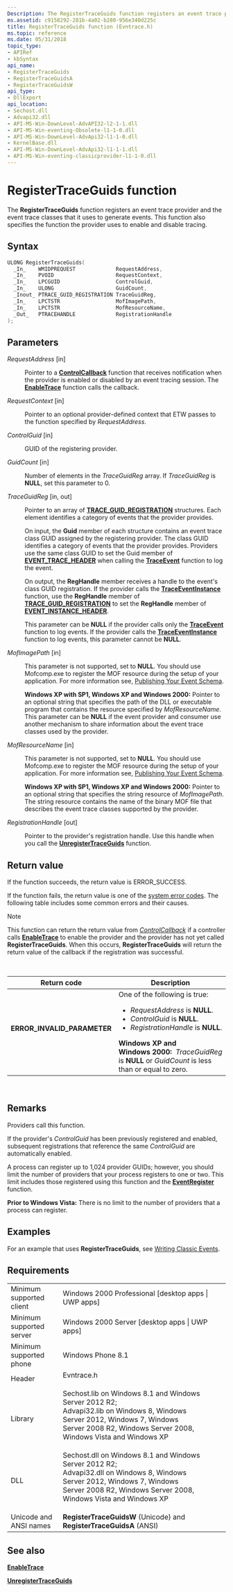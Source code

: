 ```yaml
---
Description: The RegisterTraceGuids function registers an event trace provider and the event trace classes that it uses to generate events. This function also specifies the function the provider uses to enable and disable tracing.
ms.assetid: c9158292-281b-4a02-b280-956e340d225c
title: RegisterTraceGuids function (Evntrace.h)
ms.topic: reference
ms.date: 05/31/2018
topic_type: 
- APIRef
- kbSyntax
api_name: 
- RegisterTraceGuids
- RegisterTraceGuidsA
- RegisterTraceGuidsW
api_type: 
- DllExport
api_location: 
- Sechost.dll
- Advapi32.dll
- API-MS-Win-DownLevel-AdvAPI32-l2-1-1.dll
- API-MS-Win-eventing-Obsolete-l1-1-0.dll
- API-MS-Win-DownLevel-AdvApi32-l1-1-0.dll
- KernelBase.dll
- API-MS-Win-DownLevel-AdvApi32-l1-1-1.dll
- API-MS-Win-eventing-classicprovider-l1-1-0.dll
---
```


# RegisterTraceGuids function

The **RegisterTraceGuids** function registers an event trace provider and the event trace classes that it uses to generate events. This function also specifies the function the provider uses to enable and disable tracing.

## Syntax


```C++
ULONG RegisterTraceGuids(
  _In_    WMIDPREQUEST             RequestAddress,
  _In_    PVOID                    RequestContext,
  _In_    LPCGUID                  ControlGuid,
  _In_    ULONG                    GuidCount,
  _Inout_ PTRACE_GUID_REGISTRATION TraceGuidReg,
  _In_    LPCTSTR                  MofImagePath,
  _In_    LPCTSTR                  MofResourceName,
  _Out_   PTRACEHANDLE             RegistrationHandle
);
```



## Parameters

<dl> <dt>

*RequestAddress* \[in\]
</dt> <dd>

Pointer to a [**ControlCallback**](controlcallback.md) function that receives notification when the provider is enabled or disabled by an event tracing session. The [**EnableTrace**](enabletrace.md) function calls the callback.

</dd> <dt>

*RequestContext* \[in\]
</dt> <dd>

Pointer to an optional provider-defined context that ETW passes to the function specified by *RequestAddress*.

</dd> <dt>

*ControlGuid* \[in\]
</dt> <dd>

GUID of the registering provider.

</dd> <dt>

*GuidCount* \[in\]
</dt> <dd>

Number of elements in the *TraceGuidReg* array. If *TraceGuidReg* is **NULL**, set this parameter to 0.

</dd> <dt>

*TraceGuidReg* \[in, out\]
</dt> <dd>

Pointer to an array of [**TRACE\_GUID\_REGISTRATION**](trace-guid-registration.md) structures. Each element identifies a category of events that the provider provides.

On input, the **Guid** member of each structure contains an event trace class GUID assigned by the registering provider. The class GUID identifies a category of events that the provider provides. Providers use the same class GUID to set the Guid member of [**EVENT\_TRACE\_HEADER**](event-trace-header.md) when calling the [**TraceEvent**](traceevent.md) function to log the event.

On output, the **RegHandle** member receives a handle to the event's class GUID registration. If the provider calls the [**TraceEventInstance**](traceeventinstance.md) function, use the **RegHandle** member of [**TRACE\_GUID\_REGISTRATION**](trace-guid-registration.md) to set the **RegHandle** member of [**EVENT\_INSTANCE\_HEADER**](event-instance-header.md).

This parameter can be **NULL** if the provider calls only the [**TraceEvent**](traceevent.md) function to log events. If the provider calls the [**TraceEventInstance**](traceeventinstance.md) function to log events, this parameter cannot be **NULL**.

</dd> <dt>

*MofImagePath* \[in\]
</dt> <dd>

This parameter is not supported, set to **NULL**. You should use Mofcomp.exe to register the MOF resource during the setup of your application. For more information see, [Publishing Your Event Schema](publishing-your-event-schema.md).

**Windows XP with SP1, Windows XP and Windows 2000:** Pointer to an optional string that specifies the path of the DLL or executable program that contains the resource specified by *MofResourceName*. This parameter can be **NULL** if the event provider and consumer use another mechanism to share information about the event trace classes used by the provider.

</dd> <dt>

*MofResourceName* \[in\]
</dt> <dd>

This parameter is not supported, set to **NULL**. You should use Mofcomp.exe to register the MOF resource during the setup of your application. For more information see, [Publishing Your Event Schema](publishing-your-event-schema.md).

**Windows XP with SP1, Windows XP and Windows 2000:** Pointer to an optional string that specifies the string resource of *MofImagePath*. The string resource contains the name of the binary MOF file that describes the event trace classes supported by the provider.

</dd> <dt>

*RegistrationHandle* \[out\]
</dt> <dd>

Pointer to the provider's registration handle. Use this handle when you call the [**UnregisterTraceGuids**](unregistertraceguids.md) function.

</dd> </dl>

## Return value

If the function succeeds, the return value is ERROR\_SUCCESS.

If the function fails, the return value is one of the [system error codes](https://msdn.microsoft.com/library/ms681381(v=VS.85).aspx). The following table includes some common errors and their causes.

> [!Note]  
> This function can return the return value from [*ControlCallback*](controlcallback.md) if a controller calls [**EnableTrace**](enabletrace.md) to enable the provider and the provider has not yet called **RegisterTraceGuids**. When this occurs, **RegisterTraceGuids** will return the return value of the callback if the registration was successful.

 



<table>
<colgroup>
<col style="width: 50%" />
<col style="width: 50%" />
</colgroup>
<thead>
<tr class="header">
<th>Return code</th>
<th>Description</th>
</tr>
</thead>
<tbody>
<tr class="odd">
<td><dl> <dt><strong>ERROR_INVALID_PARAMETER</strong></dt> </dl></td>
<td>One of the following is true: <br/>
<ul>
<li><em>RequestAddress</em> is <strong>NULL</strong>.</li>
<li><em>ControlGuid</em> is <strong>NULL</strong>.</li>
<li><em>RegistrationHandle</em> is <strong>NULL</strong>.</li>
</ul>
<strong>Windows XP and Windows 2000:  </strong><em>TraceGuidReg</em> is <strong>NULL</strong> or <em>GuidCount</em> is less than or equal to zero.<br/></td>
</tr>
</tbody>
</table>



 

## Remarks

Providers call this function.

If the provider's *ControlGuid* has been previously registered and enabled, subsequent registrations that reference the same *ControlGuid* are automatically enabled.

A process can register up to 1,024 provider GUIDs; however, you should limit the number of providers that your process registers to one or two. This limit includes those registered using this function and the [**EventRegister**](/windows/desktop/api/Evntprov/nf-evntprov-eventregister) function.

**Prior to Windows Vista:** There is no limit to the number of providers that a process can register.

## Examples

For an example that uses **RegisterTraceGuids**, see [Writing Classic Events](tracing-events.md).

## Requirements



|                                     |                                                                                                                                                                                                                                                                                                                              |
|-------------------------------------|------------------------------------------------------------------------------------------------------------------------------------------------------------------------------------------------------------------------------------------------------------------------------------------------------------------------------|
| Minimum supported client<br/> | Windows 2000 Professional \[desktop apps \| UWP apps\]<br/>                                                                                                                                                                                                                                                            |
| Minimum supported server<br/> | Windows 2000 Server \[desktop apps \| UWP apps\]<br/>                                                                                                                                                                                                                                                                  |
| Minimum supported phone<br/>  | Windows Phone 8.1<br/>                                                                                                                                                                                                                                                                                                 |
| Header<br/>                   | <dl> <dt>Evntrace.h</dt> </dl>                                                                                                                                                                                                                                        |
| Library<br/>                  | <dl> <dt>Sechost.lib on Windows 8.1 and Windows Server 2012 R2; </dt> <dt>Advapi32.lib on Windows 8, Windows Server 2012, Windows 7, Windows Server 2008 R2, Windows Server 2008, Windows Vista and Windows XP</dt> </dl> |
| DLL<br/>                      | <dl> <dt>Sechost.dll on Windows 8.1 and Windows Server 2012 R2; </dt> <dt>Advapi32.dll on Windows 8, Windows Server 2012, Windows 7, Windows Server 2008 R2, Windows Server 2008, Windows Vista and Windows XP</dt> </dl> |
| Unicode and ANSI names<br/>   | **RegisterTraceGuidsW** (Unicode) and **RegisterTraceGuidsA** (ANSI)<br/>                                                                                                                                                                                                                                              |



## See also

<dl> <dt>

[**EnableTrace**](enabletrace.md)
</dt> <dt>

[**UnregisterTraceGuids**](unregistertraceguids.md)
</dt> </dl>

 

 




